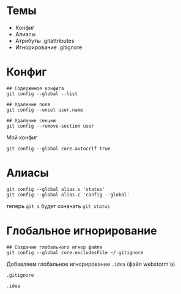 # Темы
- Конфиг
- Алиасы
- Атрибуты .gitattributes
- Игнорирование .gitignore


# Конфиг
```
## Содержимое конфига
git config --global --list

## Удаление поля
git config --unset user.name

## Удаление секции
git config --remove-section user
```
Мой конфиг
```
git config --global core.autocrlf true
```


# Алиасы
```
git config --global alias.s 'status'
git config --global alias.c 'config --global'
```
теперь `git s` будет означать `git status`


# Глобальное игнорирование
```
## Создание глобального игнор файла
git config --global core.excludesFile ~/.gitignore
```

Добавляем глобальное игнорирование `.idea` (файл webstorm'а)

`.gitignore`
```
.idea
```


